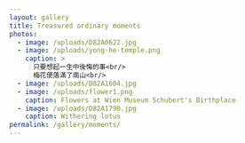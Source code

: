 ```yaml
---
layout: gallery
title: Treasured ordinary moments
photos:
  - image: /uploads/D82A0622.jpg
  - image: /uploads/yong-he-temple.png
    caption: >
      只要想起一生中後悔的事<br/>
      梅花便落滿了南山<br/>
  - image: /uploads/D82A1604.jpg
  - image: /uploads/flower1.png
    caption: Flowers at Wien Museum Schubert's Birthplace
  - image: /uploads/D82A1790.jpg
    caption: Withering lotus
permalink: /gallery/moments/
---
```

